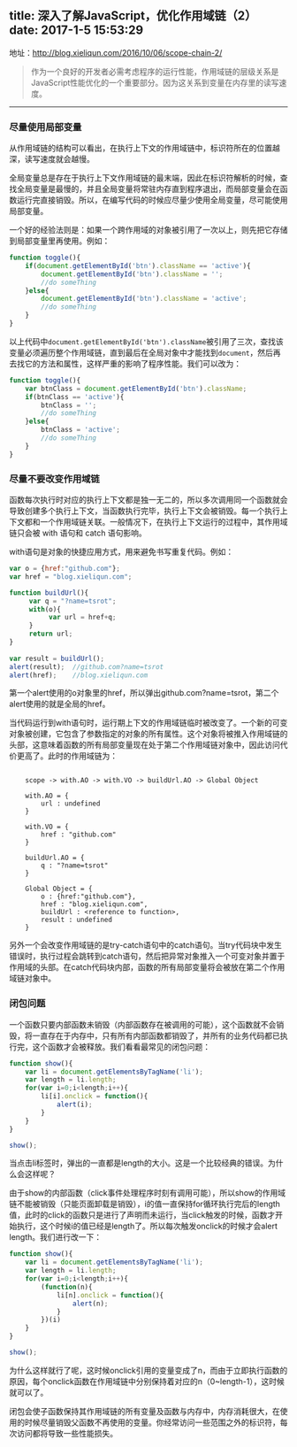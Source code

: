 title: 深入了解JavaScript，优化作用域链（2）
date: 2017-1-5 15:53:29
---
地址：http://blog.xieliqun.com/2016/10/06/scope-chain-2/

> 作为一个良好的开发者必需考虑程序的运行性能，作用域链的层级关系是JavaScript性能优化的一个重要部分。因为这关系到变量在内存里的读写速度。


----------

### 尽量使用局部变量

从作用域链的结构可以看出，在执行上下文的作用域链中，标识符所在的位置越深，读写速度就会越慢。

全局变量总是存在于执行上下文作用域链的最末端，因此在标识符解析的时候，查找全局变量是最慢的，并且全局变量将常驻内存直到程序退出，而局部变量会在函数运行完直接销毁。所以，在编写代码的时候应尽量少使用全局变量，尽可能使用局部变量。

一个好的经验法则是：如果一个跨作用域的对象被引用了一次以上，则先把它存储到局部变量里再使用。例如：
<!-- more -->
```javascript
function toggle(){
	if(document.getElementById('btn').className == 'active'){
		document.getElementById('btn').className = '';
		//do someThing
	}else{
		document.getElementById('btn').className = 'active';
		//do someThing
	}
}
```
以上代码中`document.getElementById('btn').className`被引用了三次，查找该变量必须遍历整个作用域链，直到最后在全局对象中才能找到`document`，然后再去找它的方法和属性，这样严重的影响了程序性能。我们可以改为：
```javascript
function toggle(){
	var btnClass = document.getElementById('btn').className;
	if(btnClass == 'active'){
		btnClass = '';
		//do someThing
	}else{
		btnClass = 'active';
		//do someThing
	}
}
```

### 尽量不要改变作用域链

函数每次执行时对应的执行上下文都是独一无二的，所以多次调用同一个函数就会导致创建多个执行上下文，当函数执行完毕，执行上下文会被销毁。每一个执行上下文都和一个作用域链关联。一般情况下，在执行上下文运行的过程中，其作用域链只会被 with 语句和 catch 语句影响。

with语句是对象的快捷应用方式，用来避免书写重复代码。例如：
```javascript
var o = {href:"github.com"};  
var href = "blog.xieliqun.com";  

function buildUrl(){  
     var q = "?name=tsrot";       
     with(o){ 
          var url = href+q;  
     }      
     return url;  
}
  
var result = buildUrl();  
alert(result);  //github.com?name=tsrot
alert(href);    //blog.xieliqun.com
```
第一个alert使用的o对象里的href，所以弹出github.com?name=tsrot，第二个alert使用的就是全局的href。

当代码运行到with语句时，运行期上下文的作用域链临时被改变了。一个新的可变对象被创建，它包含了参数指定的对象的所有属性。这个对象将被推入作用域链的头部，这意味着函数的所有局部变量现在处于第二个作用域链对象中，因此访问代价更高了。此时的作用域链为：
```flow

	scope -> with.AO -> with.VO -> buildUrl.AO -> Global Object

	with.AO = {
		url : undefined
	}

	with.VO = {
		href : "github.com"
	}

	buildUrl.AO = {
		q : "?name=tsrot"
	}
	
	Global Object = {
		o : {href:"github.com"},
		href : "blog.xieliqun.com",
		buildUrl : <reference to function>,
		result : undefined
	}
```
另外一个会改变作用域链的是try-catch语句中的catch语句。当try代码块中发生错误时，执行过程会跳转到catch语句，然后把异常对象推入一个可变对象并置于作用域的头部。在catch代码块内部，函数的所有局部变量将会被放在第二个作用域链对象中。


### 闭包问题

一个函数只要内部函数未销毁（内部函数存在被调用的可能），这个函数就不会销毁，将一直存在于内存中，只有所有内部函数都销毁了，并所有的业务代码都已执行完，这个函数才会被释放。我们看看最常见的闭包问题：
```javascript
function show(){
	var li = document.getElementsByTagName('li');
	var length = li.length;
	for(var i=0;i<length;i++){
		li[i].onclick = function(){
			alert(i);
		}
	}
}

show();
```
当点击li标签时，弹出的一直都是length的大小。这是一个比较经典的错误。为什么会这样呢？

由于show的内部函数（click事件处理程序时刻有调用可能），所以show的作用域链不能被销毁（只能页面卸载是销毁），i的值一直保持for循环执行完后的length值，此时的click的函数只是进行了声明而未运行，当click触发的时候，函数才开始执行，这个时候i的值已经是length了。所以每次触发onclick的时候才会alert length。我们进行改一下：
```javascript
function show(){
	var li = document.getElementsByTagName('li');
	var length = li.length;
	for(var i=0;i<length;i++){
		(function(n){
			li[n].onclick = function(){
				alert(n);
			}
		})(i)
	}
}

show();
```
为什么这样就行了呢，这时候onclick引用的变量变成了n，而由于立即执行函数的原因，每个onclick函数在作用域链中分别保持着对应的n（0~length-1），这时候就可以了。

闭包会使子函数保持其作用域链的所有变量及函数与内存中，内存消耗很大，在使用的时候尽量销毁父函数不再使用的变量。你经常访问一些范围之外的标识符，每次访问都将导致一些性能损失。